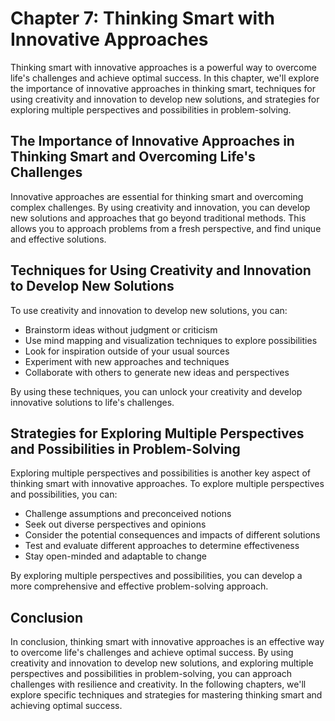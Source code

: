 Chapter 7: Thinking Smart with Innovative Approaches
====================================================

Thinking smart with innovative approaches is a powerful way to overcome life's challenges and achieve optimal success. In this chapter, we'll explore the importance of innovative approaches in thinking smart, techniques for using creativity and innovation to develop new solutions, and strategies for exploring multiple perspectives and possibilities in problem-solving.

The Importance of Innovative Approaches in Thinking Smart and Overcoming Life's Challenges
------------------------------------------------------------------------------------------

Innovative approaches are essential for thinking smart and overcoming complex challenges. By using creativity and innovation, you can develop new solutions and approaches that go beyond traditional methods. This allows you to approach problems from a fresh perspective, and find unique and effective solutions.

Techniques for Using Creativity and Innovation to Develop New Solutions
-----------------------------------------------------------------------

To use creativity and innovation to develop new solutions, you can:

* Brainstorm ideas without judgment or criticism
* Use mind mapping and visualization techniques to explore possibilities
* Look for inspiration outside of your usual sources
* Experiment with new approaches and techniques
* Collaborate with others to generate new ideas and perspectives

By using these techniques, you can unlock your creativity and develop innovative solutions to life's challenges.

Strategies for Exploring Multiple Perspectives and Possibilities in Problem-Solving
-----------------------------------------------------------------------------------

Exploring multiple perspectives and possibilities is another key aspect of thinking smart with innovative approaches. To explore multiple perspectives and possibilities, you can:

* Challenge assumptions and preconceived notions
* Seek out diverse perspectives and opinions
* Consider the potential consequences and impacts of different solutions
* Test and evaluate different approaches to determine effectiveness
* Stay open-minded and adaptable to change

By exploring multiple perspectives and possibilities, you can develop a more comprehensive and effective problem-solving approach.

Conclusion
----------

In conclusion, thinking smart with innovative approaches is an effective way to overcome life's challenges and achieve optimal success. By using creativity and innovation to develop new solutions, and exploring multiple perspectives and possibilities in problem-solving, you can approach challenges with resilience and creativity. In the following chapters, we'll explore specific techniques and strategies for mastering thinking smart and achieving optimal success.
